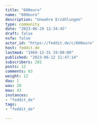 ```yaml
---
title: "600euro" 
name: "600euro"
description: "Unwahre Erzählungen"
type: community
date: "2023-06-29 12:34:45"
draft: false
nsfw: false
actor_id: "https://feddit.de/c/600euro"
host: feddit.de
lastmod: "1969-12-31 19:00:00"
published: "2023-06-12 11:47:14"
subscribers: 281
posts: 12
comments: 63
weight: 12
dau: 1
wau: 20
mau: 43
instances:
- "feddit_de"
tags: 
- "feddit_de"

---
```

